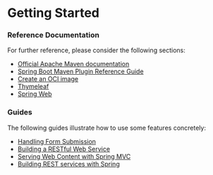 # Getting Started

### Reference Documentation

For further reference, please consider the following sections:

* [Official Apache Maven documentation](https://maven.apache.org/guides/index.html)
* [Spring Boot Maven Plugin Reference Guide](https://docs.spring.io/spring-boot/docs/2.5.7/maven-plugin/reference/html/)
* [Create an OCI image](https://docs.spring.io/spring-boot/docs/2.5.7/maven-plugin/reference/html/#build-image)
* [Thymeleaf](https://docs.spring.io/spring-boot/docs/2.6.1/reference/htmlsingle/#boot-features-spring-mvc-template-engines)
* [Spring Web](https://docs.spring.io/spring-boot/docs/2.6.1/reference/htmlsingle/#boot-features-developing-web-applications)

### Guides

The following guides illustrate how to use some features concretely:

* [Handling Form Submission](https://spring.io/guides/gs/handling-form-submission/)
* [Building a RESTful Web Service](https://spring.io/guides/gs/rest-service/)
* [Serving Web Content with Spring MVC](https://spring.io/guides/gs/serving-web-content/)
* [Building REST services with Spring](https://spring.io/guides/tutorials/bookmarks/)

